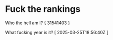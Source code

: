 # Fuck the rankings

Who the hell am I?
{ 31541403 }

What fucking year is it?
[ 2025-03-25T18:56:40Z ]
